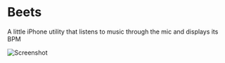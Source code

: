 Beets
=====

A little iPhone utility that listens to music through the mic and displays its BPM

![Screenshot](http://d.asgeirsson.is/1imW0.png)